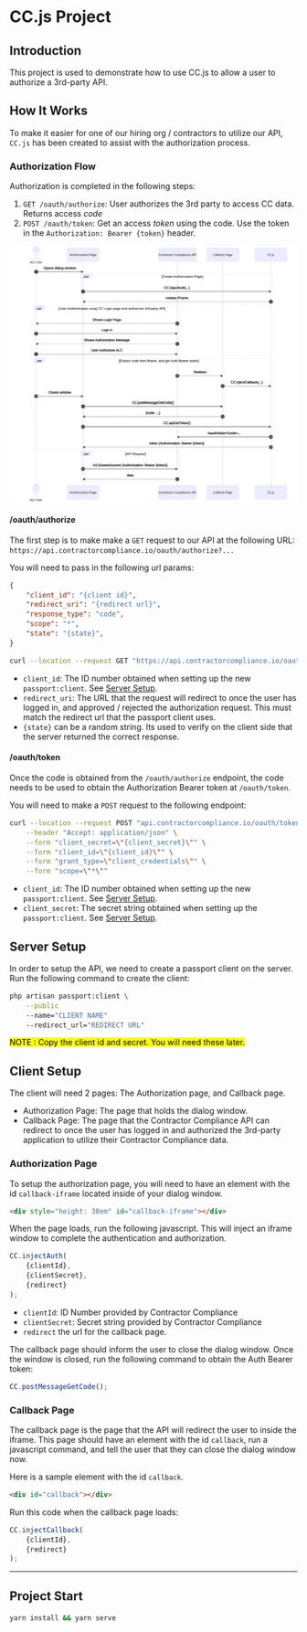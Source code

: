# CC.js Project

## Introduction

This project is used to demonstrate how to use CC.js to allow a user to authorize a 3rd-party API.

## How It Works

To make it easier for one of our hiring org / contractors to utilize our API, `CC.js` has been created to assist with the authorization process.

### Authorization Flow

Authorization is completed in the following steps:

1. `GET /oauth/authorize`: User authorizes the 3rd party to access CC data. Returns access *code*
2. `POST /oauth/token`: Get an access *token* using the code. Use the token in the `Authorization: Bearer {token}` header.

![Authorization Sequence Diagram](documentation/sequenceDiagram.svg)

#### /oauth/authorize

The first step is to make make a `GET` request to our API at the following URL: `https://api.contractorcompliance.io/oauth/authorize?...`

You will need to pass in the following url params:

```json
{
    "client_id": "{client id}",
    "redirect_uri": "{redirect url}",
    "response_type": "code",
    "scope": "*",
    "state": "{state}",
}
```

```bash
curl --location --request GET "https://api.contractorcompliance.io/oauth/authorize?client_id={client_id}&redirect_uri={redirect_uri}&response_type=code&scope=*&state={state}"
```

* `client_id`: The ID number obtained when setting up the new `passport:client`. See [Server Setup](#server-setup).
* `redirect_uri`: The URL that the request will redirect to once the user has logged in, and approved / rejected the authorization request. This must match the redirect url that the passport client uses.
* `{state}` can be a random string. Its used to verify on the client side that the server returned the correct response.

#### /oauth/token

Once the code is obtained from the `/oauth/authorize` endpoint, the code needs to be used to obtain the Authorization Bearer token at `/oauth/token`.

You will need to make a `POST` request to the following endpoint:

```bash
curl --location --request POST "api.contractorcompliance.io/oauth/token" \
    --header "Accept: application/json" \
    --form "client_secret=\"{client_secret}\"" \
    --form "client_id=\"{client_id}\"" \
    --form "grant_type=\"client_credentials\"" \
    --form "scope=\"*\""
```

* `client_id`: The ID number obtained when setting up the new `passport:client`. See [Server Setup](#server-setup).
* `client_secret`: The secret string obtained when setting up the `passport:client`. See [Server Setup](#server-setup).

## Server Setup

In order to setup the API, we need to create a passport client on the server. Run the following command to create the client:

```bash
php artisan passport:client \
    --public
    --name="CLIENT NAME"
    --redirect_url="REDIRECT URL"
```

<mark>
NOTE
: Copy the client id and secret. You will need these later.
</mark>

## Client Setup

The client will need 2 pages: The Authorization page, and Callback page.

* Authorization Page: The page that holds the dialog window.
* Callback Page: The page that the Contractor Compliance API can redirect to once the user has logged in and authorized the 3rd-party application to utilize their Contractor Compliance data.

### Authorization Page

To setup the authorization page, you will need to have an element with the id `callback-iframe` located inside of your dialog window.

```html
<div style="height: 30em" id="callback-iframe"></div>
```

When the page loads, run the following javascript. This will inject an iframe window to complete the authentication and authorization.

```js
CC.injectAuth(
    {clientId},
    {clientSecret},
    {redirect}
);
```

* `clientId`: ID Number provided by Contractor Compliance
* `clientSecret`: Secret string provided by Contractor Compliance
* `redirect` the url for the callback page.

The callback page should inform the user to close the dialog window. Once the window is closed, run the following command to obtain the Auth Bearer token:

```js
CC.postMessageGetCode();
```

### Callback Page

The callback page is the page that the API will redirect the user to inside the iframe. This page should have an element with the id `callback`, run a javascript command, and tell the user that they can close the dialog window now.

Here is a sample element with the id `callback`.

```html
<div id="callback"></div>
```

Run this code when the callback page loads:

```js
CC.injectCallback(
    {clientId},
    {redirect}
);
```

---

## Project Start

```bash
yarn install && yarn serve
```